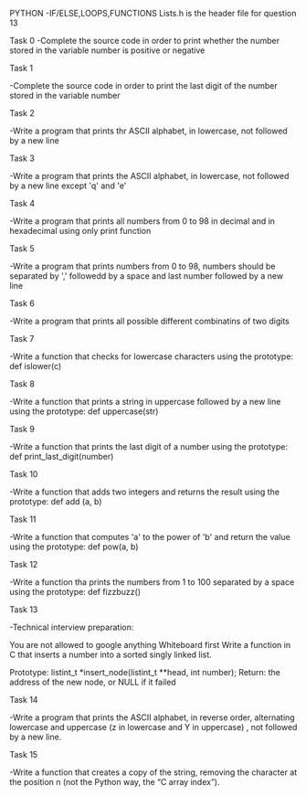 PYTHON -IF/ELSE,LOOPS,FUNCTIONS
Lists.h is the header file for question 13

Task 0
-Complete the source code in order to print whether the number stored in the variable number is positive or negative

Task 1

-Complete the source code in order to print the last digit of the number stored in the variable number

Task 2

-Write a program that prints thr ASCII alphabet, in lowercase, not followed by a new line

Task 3

-Write a program that prints the ASCII alphabet, in lowercase, not followed by a new line except 'q' and 'e'

Task 4

-Write a program that prints all numbers from 0 to 98 in decimal and in hexadecimal using only print function

Task 5

-Write a program that prints numbers from 0 to 98, numbers should be separated by ',' followedd by a space and last number followed by a new line

Task 6

-Write a program that prints all possible different combinatins of two digits

Task 7

-Write a function that checks for lowercase characters using the prototype: def islower(c)

Task 8

-Write a function that prints a string in uppercase followed by a new line using the prototype: def uppercase(str)

Task 9

-Write a function that prints the last digit of a number using the prototype: def print_last_digit(number)

Task 10

-Write a function that adds two integers and returns the result using the prototype: def add (a, b)

Task 11

-Write a function that computes 'a' to the power of 'b' and return the value using the prototype: def pow(a, b)

Task 12

-Write a function tha prints the numbers from 1 to 100 separated by a space using the prototype: def fizzbuzz()

Task 13

-Technical interview preparation:

You are not allowed to google anything
Whiteboard first
Write a function in C that inserts a number into a sorted singly linked list.

Prototype: listint_t *insert_node(listint_t **head, int number);
Return: the address of the new node, or NULL if it failed

Task 14

-Write a program that prints the ASCII alphabet, in reverse order, alternating lowercase and uppercase (z in lowercase and Y in uppercase) , not followed by a new line.

Task 15

-Write a function that creates a copy of the string, removing the character at the position n (not the Python way, the “C array index”).
